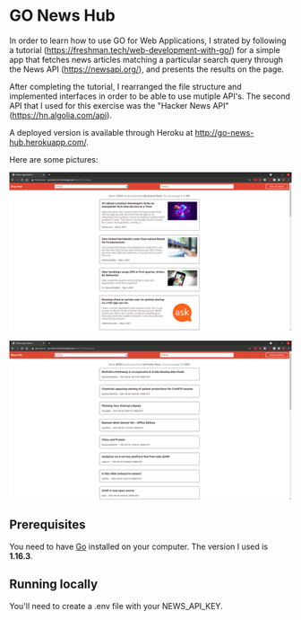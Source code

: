 # GO News Hub

In order to learn how to use GO for Web Applications, I strated by following a tutorial (https://freshman.tech/web-development-with-go/) for a simple app that fetches news articles matching a particular search query through the News API (https://newsapi.org/), and presents the results on the page.

After completing the tutorial, I rearranged the file structure and implemented interfaces in order to be able to use mutiple API's. The second API that I used for this exercise was the "Hacker News API" (https://hn.algolia.com/api).

A deployed version is available through Heroku at http://go-news-hub.herokuapp.com/.

Here are some pictures:

![](images/news-api.png)

![](images/hacker-news-api.png)

## Prerequisites

You need to have [Go](https://golang.org/dl/) installed on your computer. The
version I used is **1.16.3**.

## Running locally

You'll need to create a .env file with your NEWS_API_KEY.
